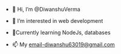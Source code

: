 - 👋 Hi, I’m @DiwanshuVerma
- 👀 I’m interested in web development
- 🌱Currently learning NodeJs, databases

- 📫 My email-diwanshu63019@gmail.com

<!---
DiwanshuVerma/DiwanshuVerma is a ✨ special ✨ repository because its `README.md` (this file) appears on your GitHub profile.
You can click the Preview link to take a look at your changes.
--->
